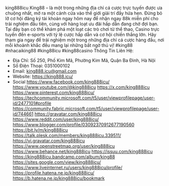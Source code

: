 king888icu
King88 – là một trong những địa chỉ cá cược trực tuyến được ưa chuộng nhất, mở ra một cánh cửa vào thế giới giải trí đầy hứa hẹn. Đừng bỏ lỡ cơ hội đăng ký tài khoản ngay hôm nay để nhận ngay 88k miễn phí cho trải nghiệm đầu tiên, cùng với hàng loạt ưu đãi hấp dẫn đang chờ đợi bạn. Tại đây bạn có thể khám phá một loạt các trò chơi từ thể thao, Casino trực tuyến đến e-sports với tỷ lệ cược hấp dẫn và cơ hội chiến thắng lớn. Hãy tham gia ngay để trải nghiệm một trong những địa chỉ cá cược hàng đầu, nơi mỗi khoảnh khắc đều mang lại những bất ngờ thú vị!
#king88 #nhacaiking88 #king88icu #king88casino
Thông Tin Liên Hệ:  
- Địa Chỉ: Số 250, Phố Kim Mã, Phường Kim Mã, Quận Ba Đình, Hà Nội 
- Số Điện Thoại: 0351000102 
- Email: king888.icu@gmail.com
- Website: https://king888.icu/
- Social
https://www.facebook.com/king888icu/
https://www.youtube.com/@king888icu
https://x.com/king888icu
https://www.pinterest.com/king888icu/
https://techcommunity.microsoft.com/t5/user/viewprofilepage/user-id/2477101#profile
https://community.fabric.microsoft.com/t5/user/viewprofilepage/user-id/744661
https://gravatar.com/king888icu
https://www.reddit.com/user/king888icu/
https://www.blogger.com/profile/03092370912677190560
https://bit.ly/m/king888icu
https://talk.plesk.com/members/king888icu.339511/
https://vi.gravatar.com/king888icu
https://www.openstreetmap.org/user/king888icu
https://www.behance.net/king888icu
https://issuu.com/king888icu
https://king888icu.bandcamp.com/album/king88
https://sites.google.com/view/king888icu/
https://www.liveinternet.ru/users/king888icu/profile/
https://profile.hatena.ne.jp/king888icu/
https://b.hatena.ne.jp/king888icu/bookmark

 
